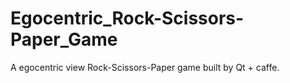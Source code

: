 # Egocentric_Rock-Scissors-Paper_Game
A egocentric view Rock-Scissors-Paper game built by Qt + caffe.
